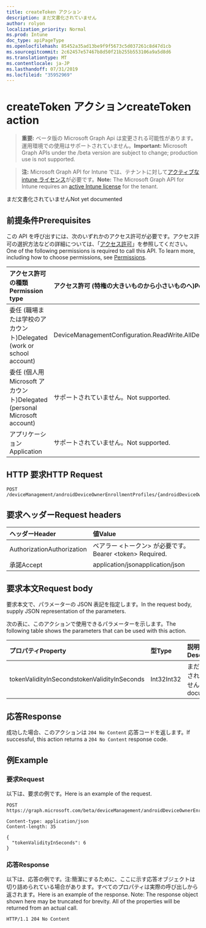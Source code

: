 ```yaml
---
title: createToken アクション
description: まだ文書化されていません
author: rolyon
localization_priority: Normal
ms.prod: Intune
doc_type: apiPageType
ms.openlocfilehash: 85452a35ad13be9f9f5673c5d037261c8d47d1cb
ms.sourcegitcommit: 2c62457e57467b8d50f21b255b553106a9a5d8d6
ms.translationtype: MT
ms.contentlocale: ja-JP
ms.lasthandoff: 07/31/2019
ms.locfileid: "35952969"
---
```

# <a name="createtoken-action"></a><span data-ttu-id="4df8b-103">createToken アクション</span><span class="sxs-lookup"><span data-stu-id="4df8b-103">createToken action</span></span>

> <span data-ttu-id="4df8b-104">**重要:** ベータ版の Microsoft Graph Api は変更される可能性があります。運用環境での使用はサポートされていません。</span><span class="sxs-lookup"><span data-stu-id="4df8b-104">**Important:** Microsoft Graph APIs under the /beta version are subject to change; production use is not supported.</span></span>

> <span data-ttu-id="4df8b-105">**注:** Microsoft Graph API for Intune では、テナントに対して[アクティブな intune ライセンス](https://go.microsoft.com/fwlink/?linkid=839381)が必要です。</span><span class="sxs-lookup"><span data-stu-id="4df8b-105">**Note:** The Microsoft Graph API for Intune requires an [active Intune license](https://go.microsoft.com/fwlink/?linkid=839381) for the tenant.</span></span>

<span data-ttu-id="4df8b-106">まだ文書化されていません</span><span class="sxs-lookup"><span data-stu-id="4df8b-106">Not yet documented</span></span>

## <a name="prerequisites"></a><span data-ttu-id="4df8b-107">前提条件</span><span class="sxs-lookup"><span data-stu-id="4df8b-107">Prerequisites</span></span>
<span data-ttu-id="4df8b-p101">この API を呼び出すには、次のいずれかのアクセス許可が必要です。アクセス許可の選択方法などの詳細については、「[アクセス許可](/graph/permissions-reference)」を参照してください。</span><span class="sxs-lookup"><span data-stu-id="4df8b-p101">One of the following permissions is required to call this API. To learn more, including how to choose permissions, see [Permissions](/graph/permissions-reference).</span></span>

|<span data-ttu-id="4df8b-110">アクセス許可の種類</span><span class="sxs-lookup"><span data-stu-id="4df8b-110">Permission type</span></span>|<span data-ttu-id="4df8b-111">アクセス許可 (特権の大きいものから小さいものへ)</span><span class="sxs-lookup"><span data-stu-id="4df8b-111">Permissions (from most to least privileged)</span></span>|
|:---|:---|
|<span data-ttu-id="4df8b-112">委任 (職場または学校のアカウント)</span><span class="sxs-lookup"><span data-stu-id="4df8b-112">Delegated (work or school account)</span></span>|<span data-ttu-id="4df8b-113">DeviceManagementConfiguration.ReadWrite.All</span><span class="sxs-lookup"><span data-stu-id="4df8b-113">DeviceManagementConfiguration.ReadWrite.All</span></span>|
|<span data-ttu-id="4df8b-114">委任 (個人用 Microsoft アカウント)</span><span class="sxs-lookup"><span data-stu-id="4df8b-114">Delegated (personal Microsoft account)</span></span>|<span data-ttu-id="4df8b-115">サポートされていません。</span><span class="sxs-lookup"><span data-stu-id="4df8b-115">Not supported.</span></span>|
|<span data-ttu-id="4df8b-116">アプリケーション</span><span class="sxs-lookup"><span data-stu-id="4df8b-116">Application</span></span>|<span data-ttu-id="4df8b-117">サポートされていません。</span><span class="sxs-lookup"><span data-stu-id="4df8b-117">Not supported.</span></span>|

## <a name="http-request"></a><span data-ttu-id="4df8b-118">HTTP 要求</span><span class="sxs-lookup"><span data-stu-id="4df8b-118">HTTP Request</span></span>
<!-- {
  "blockType": "ignored"
}
-->
``` http
POST /deviceManagement/androidDeviceOwnerEnrollmentProfiles/{androidDeviceOwnerEnrollmentProfileId}/createToken
```

## <a name="request-headers"></a><span data-ttu-id="4df8b-119">要求ヘッダー</span><span class="sxs-lookup"><span data-stu-id="4df8b-119">Request headers</span></span>
|<span data-ttu-id="4df8b-120">ヘッダー</span><span class="sxs-lookup"><span data-stu-id="4df8b-120">Header</span></span>|<span data-ttu-id="4df8b-121">値</span><span class="sxs-lookup"><span data-stu-id="4df8b-121">Value</span></span>|
|:---|:---|
|<span data-ttu-id="4df8b-122">Authorization</span><span class="sxs-lookup"><span data-stu-id="4df8b-122">Authorization</span></span>|<span data-ttu-id="4df8b-123">ベアラー &lt;トークン&gt; が必要です。</span><span class="sxs-lookup"><span data-stu-id="4df8b-123">Bearer &lt;token&gt; Required.</span></span>|
|<span data-ttu-id="4df8b-124">承諾</span><span class="sxs-lookup"><span data-stu-id="4df8b-124">Accept</span></span>|<span data-ttu-id="4df8b-125">application/json</span><span class="sxs-lookup"><span data-stu-id="4df8b-125">application/json</span></span>|

## <a name="request-body"></a><span data-ttu-id="4df8b-126">要求本文</span><span class="sxs-lookup"><span data-stu-id="4df8b-126">Request body</span></span>
<span data-ttu-id="4df8b-127">要求本文で、パラメーターの JSON 表記を指定します。</span><span class="sxs-lookup"><span data-stu-id="4df8b-127">In the request body, supply JSON representation of the parameters.</span></span>

<span data-ttu-id="4df8b-128">次の表に、このアクションで使用できるパラメーターを示します。</span><span class="sxs-lookup"><span data-stu-id="4df8b-128">The following table shows the parameters that can be used with this action.</span></span>

|<span data-ttu-id="4df8b-129">プロパティ</span><span class="sxs-lookup"><span data-stu-id="4df8b-129">Property</span></span>|<span data-ttu-id="4df8b-130">型</span><span class="sxs-lookup"><span data-stu-id="4df8b-130">Type</span></span>|<span data-ttu-id="4df8b-131">説明</span><span class="sxs-lookup"><span data-stu-id="4df8b-131">Description</span></span>|
|:---|:---|:---|
|<span data-ttu-id="4df8b-132">tokenValidityInSeconds</span><span class="sxs-lookup"><span data-stu-id="4df8b-132">tokenValidityInSeconds</span></span>|<span data-ttu-id="4df8b-133">Int32</span><span class="sxs-lookup"><span data-stu-id="4df8b-133">Int32</span></span>|<span data-ttu-id="4df8b-134">まだ文書化されていません</span><span class="sxs-lookup"><span data-stu-id="4df8b-134">Not yet documented</span></span>|



## <a name="response"></a><span data-ttu-id="4df8b-135">応答</span><span class="sxs-lookup"><span data-stu-id="4df8b-135">Response</span></span>
<span data-ttu-id="4df8b-136">成功した場合、このアクションは `204 No Content` 応答コードを返します。</span><span class="sxs-lookup"><span data-stu-id="4df8b-136">If successful, this action returns a `204 No Content` response code.</span></span>

## <a name="example"></a><span data-ttu-id="4df8b-137">例</span><span class="sxs-lookup"><span data-stu-id="4df8b-137">Example</span></span>

### <a name="request"></a><span data-ttu-id="4df8b-138">要求</span><span class="sxs-lookup"><span data-stu-id="4df8b-138">Request</span></span>
<span data-ttu-id="4df8b-139">以下は、要求の例です。</span><span class="sxs-lookup"><span data-stu-id="4df8b-139">Here is an example of the request.</span></span>
``` http
POST https://graph.microsoft.com/beta/deviceManagement/androidDeviceOwnerEnrollmentProfiles/{androidDeviceOwnerEnrollmentProfileId}/createToken

Content-type: application/json
Content-length: 35

{
  "tokenValidityInSeconds": 6
}
```

### <a name="response"></a><span data-ttu-id="4df8b-140">応答</span><span class="sxs-lookup"><span data-stu-id="4df8b-140">Response</span></span>
<span data-ttu-id="4df8b-p102">以下は、応答の例です。注:簡潔にするために、ここに示す応答オブジェクトは切り詰められている場合があります。すべてのプロパティは実際の呼び出しから返されます。</span><span class="sxs-lookup"><span data-stu-id="4df8b-p102">Here is an example of the response. Note: The response object shown here may be truncated for brevity. All of the properties will be returned from an actual call.</span></span>
``` http
HTTP/1.1 204 No Content
```






